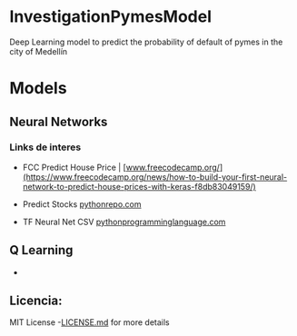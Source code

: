 # InvestigationPymesModel
Deep Learning model to predict the probability of default of pymes  in the city of Medellín


# Models

## Neural Networks
### Links de interes
- FCC Predict House Price | [www.freecodecamp.org/](https://www.freecodecamp.org/news/how-to-build-your-first-neural-network-to-predict-house-prices-with-keras-f8db83049159/)

- Predict Stocks [pythonrepo.com](https://pythonrepo.com/repo/VivekPa-NeuralNetworkStocks-python-deep-learning)

- TF Neural Net CSV [pythonprogramminglanguage.com](https://pythonprogramminglanguage.com/tensorflow-deep-neural-network-csv/)

## Q Learning

-

## Licencia:

MIT License -[LICENSE.md]() for more details
